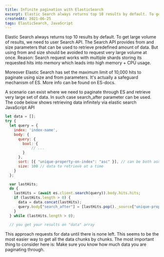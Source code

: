 ```yaml
---
title: Infinite pagination with ElasticSearch
excerpt: Elastic Search always returns top 10 results by default. To get large volume of results, we need to user Search API. Sometimes that isn't enough..
createdAt: 2021-06-25
tags: ElasticSearch, JavaScript
---
```


<g-image alt="Example image" src="/infinite-pagination-with-elasticsearch/header.jpeg" />

Elastic Search always returns top 10 results by default. To get large volume of results, we need to user Search API.
The Search API provides from and size parameters that can be used to retrieve predefined amount of data. But using from and size should be avoided to request very large volume at once. Reason: Search request works with multiple shards storing its requested hits into memory which leads into high memory + CPU usage.

Moreover Elastic Search has set the maximum limit of 10,000 hits to paginate using size and from parameters. It's actually a safeguard mechanism of ES. More info can be found on ES-docs.

A scenario can exist where we need to paginate through ES and retrieve very large set of data. In such case search_after parameter can be used.
The code below shows retrieving data infinitely via elastic search JavaScript API

```javascript
let data = [];
try {
  let query = {
    index: 'index-name',
    body: {
      query: {
        bool: {
            // ...
        }
      },
      sort: [{ "unique-property-on-index": "asc" }], // can be both asc & desc
      size: 100 // data to retrieve at a time
    }
  };

  var lastHits;
  do {
    lastHits = (await es.client.search(query)).body.hits.hits;
    if (lastHits.length > 0) {
      data = data.concat(lastHits);
      query.body["search_after"] = [lastHits.pop()._source["unique-property-on-index"]];
    }
  } while (lastHits.length > 0);
   
  // you get your results on "data" array
```


This approach requests for data until there is none left. This seems to be the most easier way to get all the data chunks by chunks. The most important thing to consider here is: Make sure you know how much data you are paginating through.